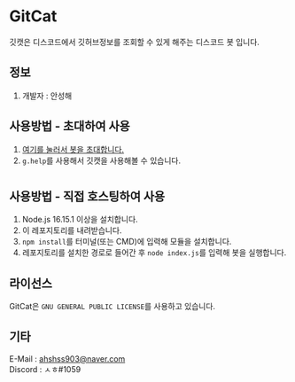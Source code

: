 # GitCat
깃캣은 디스코드에서 깃허브정보를 조회할 수 있게 해주는 디스코드 봇 입니다.

## 정보
1. 개발자 : 안성해

## 사용방법 - 초대하여 사용

1. [여기를 눌러서 봇을 초대합니다.](https://discord.com/api/oauth2/authorize?client_id=984409107098394685&permissions=387136&scope=bot)
2. ``g.help``를 사용해서 깃캣을 사용해볼 수 있습니다.
#
## 사용방법 - 직접 호스팅하여 사용

1. Node.js 16.15.1 이상을 설치합니다.
2. 이 레포지토리를 내려받습니다.
3. ``npm install``를 터미널(또는 CMD)에 입력해 모듈을 설치합니다.
4. 레포지토리를 설치한 경로로 들어간 후 ``node index.js``를 입력해 봇을 실행합니다.

## 라이선스

GitCat은 ``GNU GENERAL PUBLIC LICENSE``를 사용하고 있습니다.

## 기타

E-Mail : ahshss903@naver.com  
Discord : ㅅㅎ#1059